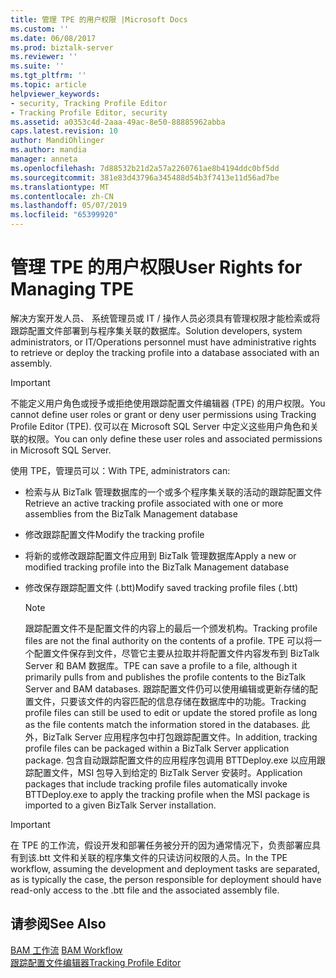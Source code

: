 ```yaml
---
title: 管理 TPE 的用户权限 |Microsoft Docs
ms.custom: ''
ms.date: 06/08/2017
ms.prod: biztalk-server
ms.reviewer: ''
ms.suite: ''
ms.tgt_pltfrm: ''
ms.topic: article
helpviewer_keywords:
- security, Tracking Profile Editor
- Tracking Profile Editor, security
ms.assetid: a0353c4d-2aaa-49ac-8e50-88885962abba
caps.latest.revision: 10
author: MandiOhlinger
ms.author: mandia
manager: anneta
ms.openlocfilehash: 7d88532b21d2a57a2260761ae8b4194ddc0bf5dd
ms.sourcegitcommit: 381e83d43796a345488d54b3f7413e11d56ad7be
ms.translationtype: MT
ms.contentlocale: zh-CN
ms.lasthandoff: 05/07/2019
ms.locfileid: "65399920"
---
```

# <a name="user-rights-for-managing-tpe"></a><span data-ttu-id="64d23-102">管理 TPE 的用户权限</span><span class="sxs-lookup"><span data-stu-id="64d23-102">User Rights for Managing TPE</span></span>
<span data-ttu-id="64d23-103">解决方案开发人员、 系统管理员或 IT / 操作人员必须具有管理权限才能检索或将跟踪配置文件部署到与程序集关联的数据库。</span><span class="sxs-lookup"><span data-stu-id="64d23-103">Solution developers, system administrators, or IT/Operations personnel must have administrative rights to retrieve or deploy the tracking profile into a database associated with an assembly.</span></span>  
  
> [!IMPORTANT]
>  <span data-ttu-id="64d23-104">不能定义用户角色或授予或拒绝使用跟踪配置文件编辑器 (TPE) 的用户权限。</span><span class="sxs-lookup"><span data-stu-id="64d23-104">You cannot define user roles or grant or deny user permissions using Tracking Profile Editor (TPE).</span></span> <span data-ttu-id="64d23-105">仅可以在 Microsoft SQL Server 中定义这些用户角色和关联的权限。</span><span class="sxs-lookup"><span data-stu-id="64d23-105">You can only define these user roles and associated permissions in Microsoft SQL Server.</span></span>  
  
 <span data-ttu-id="64d23-106">使用 TPE，管理员可以：</span><span class="sxs-lookup"><span data-stu-id="64d23-106">With TPE, administrators can:</span></span>  
  
-   <span data-ttu-id="64d23-107">检索与从 BizTalk 管理数据库的一个或多个程序集关联的活动的跟踪配置文件</span><span class="sxs-lookup"><span data-stu-id="64d23-107">Retrieve an active tracking profile associated with one or more assemblies from the BizTalk Management database</span></span>  
  
-   <span data-ttu-id="64d23-108">修改跟踪配置文件</span><span class="sxs-lookup"><span data-stu-id="64d23-108">Modify the tracking profile</span></span>  
  
-   <span data-ttu-id="64d23-109">将新的或修改跟踪配置文件应用到 BizTalk 管理数据库</span><span class="sxs-lookup"><span data-stu-id="64d23-109">Apply a new or modified tracking profile into the BizTalk Management database</span></span>  
  
-   <span data-ttu-id="64d23-110">修改保存跟踪配置文件 (.btt)</span><span class="sxs-lookup"><span data-stu-id="64d23-110">Modify saved tracking profile files (.btt)</span></span>  
  
    > [!NOTE]
    >  <span data-ttu-id="64d23-111">跟踪配置文件不是配置文件的内容上的最后一个颁发机构。</span><span class="sxs-lookup"><span data-stu-id="64d23-111">Tracking profile files are not the final authority on the contents of a profile.</span></span> <span data-ttu-id="64d23-112">TPE 可以将一个配置文件保存到文件，尽管它主要从拉取并将配置文件内容发布到 BizTalk Server 和 BAM 数据库。</span><span class="sxs-lookup"><span data-stu-id="64d23-112">TPE can save a profile to a file, although it primarily pulls from and publishes the profile contents to the BizTalk Server and BAM databases.</span></span> <span data-ttu-id="64d23-113">跟踪配置文件仍可以使用编辑或更新存储的配置文件，只要该文件的内容匹配的信息存储在数据库中的功能。</span><span class="sxs-lookup"><span data-stu-id="64d23-113">Tracking profile files can still be used to edit or update the stored profile as long as the file contents match the information stored in the databases.</span></span> <span data-ttu-id="64d23-114">此外，BizTalk Server 应用程序包中打包跟踪配置文件。</span><span class="sxs-lookup"><span data-stu-id="64d23-114">In addition, tracking profile files can be packaged within a BizTalk Server application package.</span></span> <span data-ttu-id="64d23-115">包含自动跟踪配置文件的应用程序包调用 BTTDeploy.exe 以应用跟踪配置文件，MSI 包导入到给定的 BizTalk Server 安装时。</span><span class="sxs-lookup"><span data-stu-id="64d23-115">Application packages that include tracking profile files automatically invoke BTTDeploy.exe to apply the tracking profile when the MSI package is imported to a given BizTalk Server installation.</span></span>  
  
> [!IMPORTANT]
>  <span data-ttu-id="64d23-116">在 TPE 的工作流，假设开发和部署任务被分开的因为通常情况下，负责部署应具有到该.btt 文件和关联的程序集文件的只读访问权限的人员。</span><span class="sxs-lookup"><span data-stu-id="64d23-116">In the TPE workflow, assuming the development and deployment tasks are separated, as is typically the case, the person responsible for deployment should have read-only access to the .btt file and the associated assembly file.</span></span>  
  
## <a name="see-also"></a><span data-ttu-id="64d23-117">请参阅</span><span class="sxs-lookup"><span data-stu-id="64d23-117">See Also</span></span>  
 <span data-ttu-id="64d23-118">[BAM 工作流](../core/bam-workflow.md) </span><span class="sxs-lookup"><span data-stu-id="64d23-118">[BAM Workflow](../core/bam-workflow.md) </span></span>  
 [<span data-ttu-id="64d23-119">跟踪配置文件编辑器</span><span class="sxs-lookup"><span data-stu-id="64d23-119">Tracking Profile Editor</span></span>](../core/tracking-profile-editor.md)